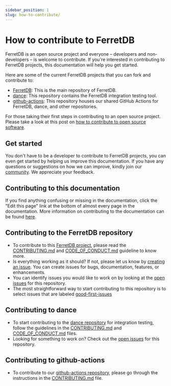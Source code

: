 ```yaml
---
sidebar_position: 1
slug: how-to-contribute/
---
```


# How to contribute to FerretDB

FerretDB is an open source project and everyone – developers and non-developers – is welcome to contribute.
If you're interested in contributing to FerretDB projects, this documentation will help you get started.

Here are some of the current FerretDB projects that you can fork and contribute to:

- [FerretDB](https://github.com/FerretDB/FerretDB): This is the main repository of FerretDB.
- [dance](https://github.com/FerretDB/dance): This repository contains the FerretDB integration testing tool.
- [github-actions](https://github.com/FerretDB/github-actions): This repository houses our shared GitHub Actions for FerretDB, dance, and other repositories.

For those taking their first steps in contributing to an open source project.
Please take a look at this post on [how to contribute to open source software](https://blog.ferretdb.io/how-to-contribute-to-open-source-2022/).

## Get started

You don't have to be a developer to contribute to FerretDB projects, you can even get started by helping us improve this documentation.
If you have any questions or suggestions on how we can improve, kindly join our [community](/#community).
We appreciate your feedback.

## Contributing to this documentation

If you find anything confusing or missing in the documentation, click the "Edit this page" link at the bottom of almost every page in the documentation.
More information on contributing to the documentation can be found [here](https://github.com/FerretDB/FerretDB/blob/main/CONTRIBUTING.md#contributing-documentation).

## Contributing to the FerretDB repository

- To contribute to this [FerretDB project](https://github.com/FerretDB/FerretDB/), please read the [CONTRIBUTING.md](https://github.com/FerretDB/FerretDB/blob/main/CONTRIBUTING.md) and [CODE_OF_CONDUCT.md](https://github.com/FerretDB/FerretDB/blob/main/CODE_OF_CONDUCT.md) guideline to know more.
- Is everything working as it should?
  If not, please let us know by [creating an issue](https://github.com/FerretDB/FerretDB/issues/new/choose).
  You can create issues for bugs, documentation, features, or enhancements.
- You can identify issues you would like to work on by looking at the [open issues](https://github.com/FerretDB/FerretDB/issues) for this repository.
- The most straightforward way to start contributing to this repository is to select issues that are labeled [good-first-issues](https://github.com/FerretDB/FerretDB/contribute)

## Contributing to dance

- To start contributing to the [dance repository](https://github.com/FerretDB/dance) for integration testing, follow the guidelines in the [CONTRIBUTING.md](https://github.com/FerretDB/dance/blob/main/CONTRIBUTING.md) and [CODE_OF_CONDUCT.md](https://github.com/FerretDB/dance/blob/main/CODE_OF_CONDUCT.md) files.
- Looking for something to work on?
  Check out the [open issues](https://github.com/FerretDB/dance/issues) for this repository.

## Contributing to github-actions

- To contribute to our [github-actions repository](https://github.com/FerretDB/github-actions/), please go through the instructions in the [CONTRIBUTING.md](https://github.com/FerretDB/github-actions/blob/main/CONTRIBUTING.md) file.
